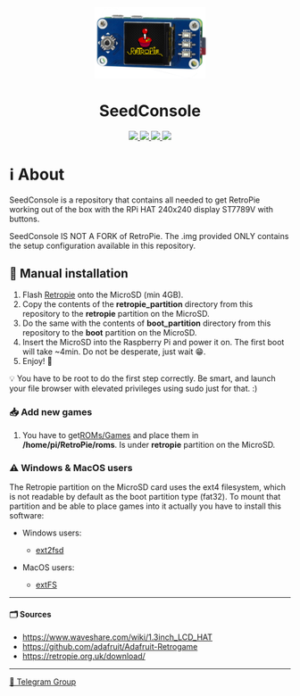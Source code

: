 <p align="center">
    <img alt="SeedConsole" src="img/sc_logo.png" width="200"/>
</p>
<h1 align="center">SeedConsole</h1>

<p align="center">
  <a href="https://opensource.org/license/gpl-3-0/" title="License: GPLv3">
    <img src="https://img.shields.io/badge/License-GPLv3-red">
  </a>
  <a href="https://twitter.com/DesobedienteTec" title="Twitter">
  <img src="https://img.shields.io/twitter/follow/DesobedienteTecnologico?style=social">
  </a>
  <a href="lnurlp:dt@getalby.com" title="Lightning">
  <img src="https://img.shields.io/badge/%E2%9A%A1-dt%40getalby.com-orange">
  </a>
  <a href="http://btcpay.desobedientetecnologico.com/" title="Bitcoin / BIP47">
  <img src="https://img.shields.io/badge/%20%F0%9F%A5%B7-btcpay.desobedientetecnologico.com-yellow?logo=bitcoin">
  </a>
  
</p>

# ℹ️ About

SeedConsole is a repository that contains all needed to get RetroPie working out of the box with the RPi HAT 240x240 display ST7789V with buttons.

SeedConsole IS NOT A FORK of RetroPie. The .img provided ONLY contains the setup configuration available in this repository.


## 🔖 Manual installation
1. Flash [Retropie](https://retropie.org.uk/download/) onto the MicroSD (min 4GB).
2. Copy the contents of the **retropie_partition** directory from this repository to the **retropie** partition on the MicroSD.
3. Do the same with the contents of **boot_partition** directory from this repository to the **boot** partition on the MicroSD.
4. Insert the MicroSD into the Raspberry Pi and power it on. The first boot will take ~4min. Do not be desperate, just wait 😁.
5. Enjoy! 🤗 


💡 You have to be root to do the first step correctly. Be smart, and launch your file browser with elevated privileges using sudo just for that. :)

### 📥 Add new games
1. You have to get[ROMs/Games](https://t.me/desobedientestecnologicos/1694/1696) and place them in **/home/pi/RetroPie/roms**. Is under **retropie** partition on the MicroSD.

### ⚠️ Windows & MacOS users
The Retropie partition on the MicroSD card uses the ext4 filesystem, which is not readable by default as the boot partition type (fat32).
To mount that partition and be able to place games into it actually you have to install this software:

- Windows users:
    - [ext2fsd](https://sourceforge.net/projects/ext2fsd/)

- MacOS users:
    - [extFS](https://www.paragon-software.com/home/extfs-mac) 

---

#### 🗂️ Sources

- https://www.waveshare.com/wiki/1.3inch_LCD_HAT
- https://github.com/adafruit/Adafruit-Retrogame
- https://retropie.org.uk/download/

---

[📨 Telegram Group](https://t.me/DesobedientesTecnologicos)
